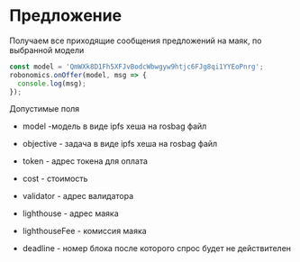 # Предложение

Получаем все приходящие сообщения предложений на маяк, по выбранной модели

```javascript
const model = 'QmWXk8D1Fh5XFJvBodcWbwgyw9htjc6FJg8qi1YYEoPnrg';
robonomics.onOffer(model, msg => {
  console.log(msg);
});
```

Допустимые поля

- model -модель в виде ipfs хеша на rosbag файл

- objective - задача в виде ipfs хеша на rosbag файл

- token - адрес токена для оплата

- cost - стоимость

- validator - адрес валидатора

- lighthouse - адрес маяка

- lighthouseFee - комиссия маяка

- deadline - номер блока после которого спрос будет не действителен
